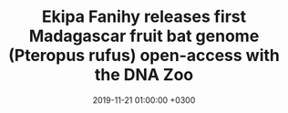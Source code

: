 ---
layout: post
title: Ekipa Fanihy releases first Madagascar fruit bat genome (Pteropus rufus) open-access with the DNA Zoo
date: 2019-11-21 01:00:00 +0300
description:   
img: cara_makira.JPG # Add image post (optional)
tags: [bats, zoonosis, COVID-19] # add tag
link: https://www.dnazoo.org/post/on-the-island-of-madagascar-foxes-fly
sitemap: false
---